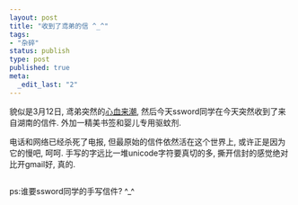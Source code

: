 ```yaml
---
layout: post
title: "收到了鸢弟的信 ^_^"
tags: 
- "杂碎"
status: publish
type: post
published: true
meta: 
  _edit_last: "2"
---
```


貌似是3月12日, 鸢弟突然的<a href="http://fanfou.com/statuses/n1OiHTgX4L4">心血来潮</a>, 然后今天ssword同学在今天突然收到了来自湖南的信件. 外加一精美书签和婴儿专用驱蚊剂.

电话和网络已经杀死了电报, 但最原始的信件依然活在这个世界上, 或许正是因为它的慢吧, 呵呵. 手写的字远比一堆unicode字符要真切的多, 撕开信封的感觉绝对比开gmail好, 真的.

<a href="http://tu.6.cn/pic/show/id/2800481"><img src="http://i3.6.cn/cvbnm/e0/9b/16/ee1f797ee4e7258cadab8a6b8f6b0e3d.jpg" alt="" /></a>

ps:谁要ssword同学的手写信件? ^_^
